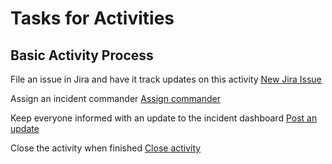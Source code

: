 # Tasks for Activities

## Basic Activity Process

File an issue in Jira and have it track updates on this activity
[New Jira Issue](https://console.staging.transposit.com/mc/t/$orgName/actions/jira_create_issue)

Assign an incident commander
[Assign commander](https://console.staging.transposit.com/mc/t/$orgName/actions/transposit_assign_commander)

Keep everyone informed with an update to the incident dashboard
[Post an update](https://console.staging.transposit.com/mc/t/$orgName/actions/post_a_dashboard_update)

Close the activity when finished
[Close activity](https://console.staging.transposit.com/mc/t/$orgName/actions/close_activity)
